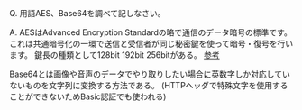 Q. 用語AES、Base64を調べて記しなさい。

A.
AESはAdvanced Encryption Standardの略で通信のデータ暗号の標準です。これは共通暗号化の一環で送信と受信者が同じ秘密鍵を使って暗号・復号を行います。
鍵長の種類として128bit 192bit 256bitがある。
[参考](https://www.netattest.com/aes-2023_mkt_tst)

Base64とは画像や音声のデータでやり取りしたい場合に英数字しか対応していないものを文字列に変換する方法である。
(HTTPヘッダで特殊文字を使用することができないためBasic認証でも使われる)